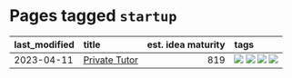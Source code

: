 # Pages tagged `startup`

|last_modified|title|est. idea maturity|tags
|:---|:---|---:|:---|
|2023-04-11|[Private Tutor](../private_tutor.md)|819|[![](https://img.shields.io/badge/tag-AI-b08442)](../tags/AI.md) [![](https://img.shields.io/badge/tag-discussion-734214)](../tags/discussion.md) [![](https://img.shields.io/badge/tag-education-1eefac)](../tags/education.md) [![](https://img.shields.io/badge/tag-startup-e6ab9)](../tags/startup.md)|